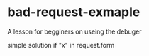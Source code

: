 # bad-request-exmaple
A lesson for begginers  on useing the debuger


simple solution
if "x" in request.form
